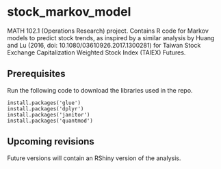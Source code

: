 # stock_markov_model
MATH 102.1 (Operations Research) project. Contains R code for Markov models to predict stock trends, as inspired by a similar analysis by Huang and Lu (2016, doi: 10.1080/03610926.2017.1300281) for Taiwan Stock Exchange Capitalization Weighted Stock Index (TAIEX) Futures.

## Prerequisites
Run the following code to download the libraries used in the repo.
```
install.packages('glue') 
install.packages('dplyr')
install.packages('janitor')
install.packages('quantmod')
```
## Upcoming revisions
Future versions will contain an RShiny version of the analysis.
